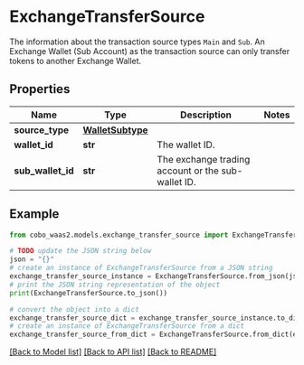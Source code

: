 # ExchangeTransferSource

The information about the transaction source types `Main` and `Sub`.   An Exchange Wallet (Sub Account) as the transaction source can only transfer tokens to another Exchange Wallet. 

## Properties

Name | Type | Description | Notes
------------ | ------------- | ------------- | -------------
**source_type** | [**WalletSubtype**](WalletSubtype.md) |  | 
**wallet_id** | **str** | The wallet ID. | 
**sub_wallet_id** | **str** | The exchange trading account or the sub-wallet ID. | 

## Example

```python
from cobo_waas2.models.exchange_transfer_source import ExchangeTransferSource

# TODO update the JSON string below
json = "{}"
# create an instance of ExchangeTransferSource from a JSON string
exchange_transfer_source_instance = ExchangeTransferSource.from_json(json)
# print the JSON string representation of the object
print(ExchangeTransferSource.to_json())

# convert the object into a dict
exchange_transfer_source_dict = exchange_transfer_source_instance.to_dict()
# create an instance of ExchangeTransferSource from a dict
exchange_transfer_source_from_dict = ExchangeTransferSource.from_dict(exchange_transfer_source_dict)
```
[[Back to Model list]](../README.md#documentation-for-models) [[Back to API list]](../README.md#documentation-for-api-endpoints) [[Back to README]](../README.md)


